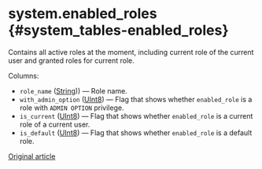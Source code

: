 # system.enabled_roles {#system_tables-enabled_roles}

Contains all active roles at the moment, including current role of the current user and granted roles for current role.

Columns:

- `role_name` ([String](../../sql-reference/data-types/string.md))) — Role name.
- `with_admin_option` ([UInt8](../../sql-reference/data-types/int-uint.md#uint-ranges)) — Flag that shows whether `enabled_role` is a role with `ADMIN OPTION` privilege.
- `is_current` ([UInt8](../../sql-reference/data-types/int-uint.md#uint-ranges)) — Flag that shows whether `enabled_role` is a current role of a current user.
- `is_default` ([UInt8](../../sql-reference/data-types/int-uint.md#uint-ranges)) — Flag that shows whether `enabled_role` is a default role.

[Original article](https://clickhouse.com/docs/en/operations/system-tables/enabled-roles) <!--hide-->
